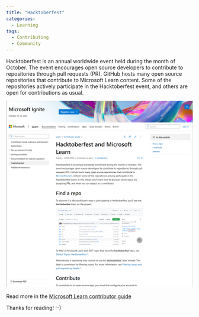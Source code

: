 ```yaml
---
title: "Hacktoberfest"
categories:
  - Learning
tags:
  - Contributing
  - Community
---
```


Hacktoberfest is an annual worldwide event held during the month of October. The event encourages open source developers to contribute to repositories through pull requests (PR). GitHub hosts many open source repositories that contribute to Microsoft Learn content. Some of the repositories actively participate in the Hacktoberfest event, and others are open for contributions as usual.

![Identity videos](../assets/images/20221007-hacktoberfest-2022.png)

Read more in the [Microsoft Learn contributor guide](https://learn.microsoft.com/contribute/hacktoberfest?wt.mc_id=pdebruin_content_blog_cnl_csasci)

Thanks for reading! :-)
